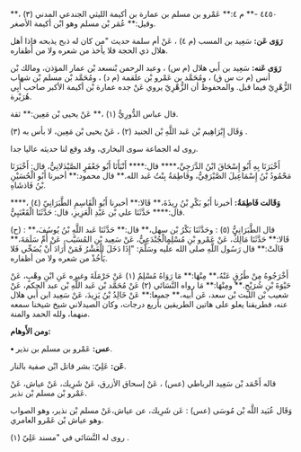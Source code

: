 ٤٤٥٠ -** م ٤:** عَمْرو بن مسلم بن عمارة بن أكيمة الليثي الجندعي المدني (٣) ،** وقيل:** عُمَر بْن مسلم وهو ابْن أكيمة الأصغر.

**رَوَى عَن:** سَعِيد بن المسب (م ٤) ، عَنْ أم سلمة حديث "من كان له ذبح يذبحه فإذا أهل هلال ذي الحجة فلا يأخذ من شعره ولا من أظفاره.

**رَوَى عَنه:** سَعِيد بن أَبي هلال (م س) ، وعبد الرحمن بْنسعد بْن عمار المؤذن، ومالك بْن أنس (م ت س ق) ، ومُحَمَّد بن عَمْرو بْن علقمة (م د) ، ومُحَمَّد بْن مسلم بْن شهاب الزُّهْرِيّ فيما قبل. والمحفوظ أن الزُّهْرِيّ يروي عَنْ جده عمارة بْن أكيمة الأكبر صاحب أَبِي هُرَيْرة.

قال عباس الدُّورِيُّ (١) ،** عَنْ يحيى بْن مَعِين:** ثقة.

وَقَال إِبْرَاهِيم بْن عَبد اللَّهِ بْن الجنيد (٢) ، عَنْ يحيى بْن مَعِين، لا بأس به (٣) .

روى له الجماعة سوى البخاري، وقد وقع لنا حديثه عاليا جدا.

أَخْبَرَنَا بِهِ أَبُو إِسْحَاقَ ابْنُ الدَّرَجِيِّ،**** قال:**** أَنْبَأَنَا أَبُو جَعْفَرٍ الصَّيْدَلانِيُّ، قال: أَخْبَرَنَا مَحْمُودُ بْنُ إِسْمَاعِيلَ الصَّيْرَفِيُّ، وفَاطِمَةُ بِنْتُ عَبد الله.** قال محمود:** أخبرنا أَبُو الْحُسَيْنِ بْنُ فَاذشَاهِ.

**وَقَالت فَاطِمَةُ:** أخبرنا أَبُو بَكْرِ بْنُ رِيذَةَ،** قَالا:** أخبرنا أَبُو الْقَاسِمِ الطَّبَرَانِيّ (٤) ،**** قال:**** حَدَّثَنَا علي بْن عَبْدِ الْعَزِيزِ، قال: حَدَّثَنَا الْقَعْنَبِيُّ.

(ح) : قال الطَّبَرَانِيُّ (٥) : وحَدَّثَنَا بَكْرُ بْن سهل،** قال:** حَدَّثَنَا عَبد اللَّهِ بْنُ يُوسُفَ،** قَالا:** حَدَّثَنَا مَالِكٌ، عَنْ عَمْرو بْنِ مُسْلِمٍالْجُنْدَعِيُّ، عَنْ سَعِيد بْنِ المُسَيَّب، عَنْ أُمِّ سَلَمَةَ،** قَالَتْ:** قال رَسُول اللَّهِ صلى الله عليه وسَلَّمَ: "إِذَا دَخَلَ الْعَشْرُ فَمَنْ أَرَادَ أَنْ يُضَحِّي فَلا يَأْخُذْ من شعره ولا من أظفاره.

أَخْرَجُوهُ مِنْ طُرُقٍ عَنْهُ،** مِنْهَا:** مَا رَوَاهُ مُسْلِمٌ (١) عَنْ حَرْمَلَةَ وغيره عَنِ ابْنِ وهْبٍ، عَنْ حَيْوَةَ بْنِ شُرَيْحٍ.** ومِنْهَا:** مَا رواه النَّسَائي (٢) عَنْ مُحَمَّد بْن عَبد اللَّهِ بْن عبد الحكم، عَنْ شعيب بْن الليث بْن سعد، عَن أبيه،** جميعا:** عَنْ خَالِدُ بْنُ يَزِيدَ، عَنْ سَعِيد ابن أَبي هلال عنه، فطريقنا يعلو على هاتين الطريقين بأربع درجات، وكان الصيدلاني شيخ شيخنا سمعه منهما، ولله الحمد والمنة.

**ومن الأَوهام:**

**• عس:** عَمْرو بن مسلم بن نذير.

**عَن:** عَلِيّ: بشر قاتل ابْن صفية بالنار.

قاله أَحْمَد بْن سَعِيد الرباطي (عس) ، عَنْ إسحاق الأزرق، عَنْ شَرِيك، عَنْ عياش، عَنْ عَمْرو بْن مسلم بْن نذير.

وَقَال عُبَيد اللَّه بْن مُوسَى (عس) : عَن شَرِيك، عن عياش،عَنْ مسلم بْن نذير، وهو الصواب وهو عياش بْن عَمْرو العامري.

روى له النَّسَائي في "مسند عَلِيّ (١) .